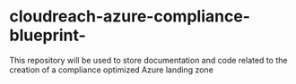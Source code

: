 # cloudreach-azure-compliance-blueprint-
This repository will be used to store documentation and code related to the creation of a compliance optimized Azure landing zone
